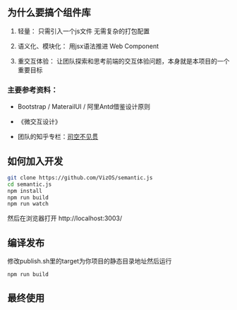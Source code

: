 ## 为什么要搞个组件库 

1. 轻量： 只需引入一个js文件 无需复杂的打包配置

2. 语义化、模块化： 用jsx语法推进 Web Component

3. 重交互体验： 让团队探索和思考前端的交互体验问题，本身就是本项目的一个重要目标 


### 主要参考资料：

* Bootstrap / MaterailUI / 阿里Antd借鉴设计原则

* 《微交互设计》

* 团队的知乎专栏：[司空不见贯](https://zhuanlan.zhihu.com/skbjg)


## 如何加入开发

```sh
git clone https://github.com/VizOS/semantic.js
cd semantic.js
npm install
npm run build
npm run watch
```

然后在浏览器打开
http://localhost:3003/

## 编译发布

修改publish.sh里的target为你项目的静态目录地址然后运行

```sh
npm run build
```


## 最终使用

